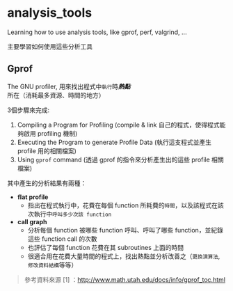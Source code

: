 # analysis_tools
Learning how to use analysis tools, like gprof, perf, valgrind, ...

主要學習如何使用這些分析工具

## Gprof

The GNU profiler, 用來找出程式中`執行`時***熱點***所在（消耗最多資源、時間的地方）

3個步驟來完成:

1. Compiling a Program for Profiling (compile & link 自己的程式，使得程式能夠啟用 profiling 機制)
2. Executing the Program to generate Profile Data (執行這支程式並產生 profile 用的相關檔案)
3. Using `gprof` command (透過 gprof 的指令來分析產生出的這些 profile 相關檔案)

其中產生的分析結果有兩種：

* **flat profile**
    * 指出在程式執行中，花費在每個 function 所耗費的`時間`，以及該程式在該次執行中`呼叫多少次該 function`
* **call graph**
    * 分析每個 function 被哪些 function 呼叫、呼叫了哪些 function，並紀錄這些 function call 的次數
    * 也評估了每個 function 花費在其 subroutines 上面的時間
    * 很適合用在花費大量時間的程式上，找出熱點並分析改善之（`更換演算法`, `修改資料結構`等等）

> 參考資料來源 [1] ：http://www.math.utah.edu/docs/info/gprof_toc.html